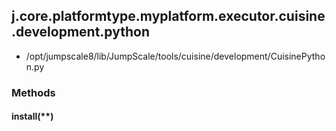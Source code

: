 <!-- toc -->
## j.core.platformtype.myplatform.executor.cuisine.development.python

- /opt/jumpscale8/lib/JumpScale/tools/cuisine/development/CuisinePython.py

### Methods

#### install(**) 

